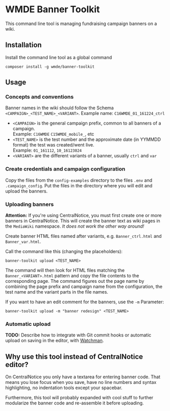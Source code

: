 # WMDE Banner Toolkit

This command line tool is managing fundraising campaign banners on a wiki.
  
## Installation
  
Install the command line tool as a global command  
  
    composer install -g wmde/banner-toolkit
    
## Usage

### Concepts and conventions

Banner names in the wiki should follow the Schema `<CAMPAIGN>_<TEST_NAME>_<VARIANT>`. 
Example name: `C16WMDE_01_161224_ctrl`

 * `<CAMPAIGN>` is the general campaign prefix, common to all banners of a campaign.  
   Example: `C16WMDE` `C15WMDE_mobile_`, etc  
 * `<TEST_NAME>` is the test number and the approximate date (in YYMMDD format) the test was created/went live.  
   Example: `01_161112`, `10_16123024`
 * `<VARIANT>` are the different variants of a banner, usually `ctrl` and `var`  
  
### Create credentials and campaign configuration
Copy the files from the `config-examples` directory to the files `.env` and `.campaign_config`. Put the files in the directory where you will edit and upload the banners.

### Uploading banners

**Attention:** If you're using CentralNotice, you must first create one or more banners in CentralNotice. This will create the banner text as wiki pages in the `MediaWiki` namespace. *It does not work the other way around!* 

Create banner HTML files named after variants, e.g. `Banner_ctrl.html` and `Banner_var.html`.

Call the command like this (changing the placeholders):
  
    banner-toolkit upload <TEST_NAME>
    
The command will then look for HTML files matching the `Banner_<VARIANT>.html` pattern and copy the file contents to the corresponding page. The command figures out the page name by combining the page prefix and campaign name from the configuration, the test name and the variant parts in the file names.

If you want to have an edit comment for the banners, use the `-m` Parameter:
 
    banner-toolkit upload -m "banner redesign" <TEST_NAME>
    
### Automatic upload

**TODO:** Describe how to integrate with Git commit hooks or automatic upload on saving in the editor, with [Watchman](https://facebook.github.io/watchman/).

## Why use this tool instead of CentralNotice editor?

On CentralNotice you only have a textarea for entering banner code. That means you lose focus when you save, have no line numbers and syntax highlighting, no indentation tools except your spacebar.

Furthermore, this tool will probably expanded with cool stuff to further modularize the banner code and re-assemble it before uploading. 
